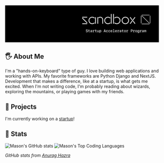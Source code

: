 ![Sandbox Startup Accelerator Program](https://github.com/masonnh/masonnh/blob/main/img/Sandbox-Cover.jpg)

## 🖐️ About Me
I'm a "hands-on-keyboard" type of guy. I love building web applications and working with APIs. My favorite frameworks are Python Django and NextJS. Development that makes a difference, like at a startup, is what gets me excited. When I'm not writing code, I'm probably reading about wizards, exploring the mountains, or playing games with my friends.

## 📕 Projects
I'm currently working on a [startup](https://github.com/prestondavid99/SandboxLandingPage)!

## 🔢 Stats
![Mason's GitHub stats](https://github-readme-stats.vercel.app/api?username=masonnh&show_icons=true&theme=tokyonight)
![Mason's Top Coding Languages](https://github-readme-stats.vercel.app/api/top-langs/?username=masonnh&theme=tokyonight)

*GitHub stats from [Anurag Hazra](https://github.com/anuraghazra/github-readme-stats?tab=readme-ov-file)*
